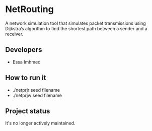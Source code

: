 # NetRouting
A network simulation tool that simulates packet transmissions using Dijkstra’s algorithm to find the shortest path between a sender and a receiver.
## Developers
- Essa Imhmed
## How to run it
- ./netprjr seed filename
- ./netprjw seed filename
## Project status
 It's no longer actively maintained.
